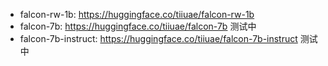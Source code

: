 - falcon-rw-1b:   https://huggingface.co/tiiuae/falcon-rw-1b
- falcon-7b:   https://huggingface.co/tiiuae/falcon-7b  测试中
- falcon-7b-instruct:   https://huggingface.co/tiiuae/falcon-7b-instruct  测试中
